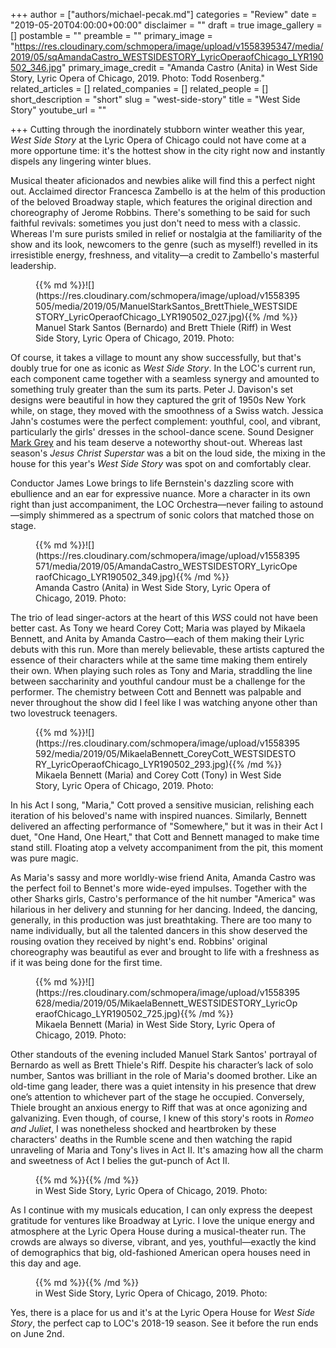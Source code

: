 +++
author = ["authors/michael-pecak.md"]
categories = "Review"
date = "2019-05-20T04:00:00+00:00"
disclaimer = ""
draft = true
image_gallery = []
postamble = ""
preamble = ""
primary_image = "https://res.cloudinary.com/schmopera/image/upload/v1558395347/media/2019/05/sqAmandaCastro_WESTSIDESTORY_LyricOperaofChicago_LYR190502_346.jpg"
primary_image_credit = "Amanda Castro (Anita) in West Side Story, Lyric Opera of Chicago, 2019. Photo: Todd Rosenberg."
related_articles = []
related_companies = []
related_people = []
short_description = "short"
slug = "west-side-story"
title = "West Side Story"
youtube_url = ""

+++
Cutting through the inordinately stubborn winter weather this year, _West Side Story_ at the Lyric Opera of Chicago could not have come at a more opportune time: it's the hottest show in the city right now and instantly dispels any lingering winter blues.

Musical theater aficionados and newbies alike will find this a perfect night out. Acclaimed director Francesca Zambello is at the helm of this production of the beloved Broadway staple, which features the original direction and choreography of Jerome  Robbins. There's something to be said for such faithful revivals: sometimes you just don't need to mess with a classic. Whereas I'm sure purists smiled in relief or nostalgia at the familiarity of the show and its look, newcomers to the genre (such as myself!) revelled in its irresistible energy, freshness, and vitality—a credit to Zambello's masterful leadership.

<figure data-type="image">{{% md %}}![](https://res.cloudinary.com/schmopera/image/upload/v1558395505/media/2019/05/ManuelStarkSantos_BrettThiele_WESTSIDESTORY_LyricOperaofChicago_LYR190502_027.jpg){{% /md %}}

<figcaption>Manuel Stark Santos (Bernardo) and Brett Thiele (Riff) in West Side Story, Lyric Opera of Chicago, 2019. Photo: </figcaption>

</figure>

Of course, it takes a village to mount any show successfully, but that's doubly true for one as iconic as _West Side Story_. In the LOC's current run, each component came together with a seamless synergy and amounted to something truly greater than the sum its parts. Peter J. Davison's set designs were beautiful in how they captured the grit of 1950s New York while, on stage, they moved with the smoothness of a Swiss watch. Jessica Jahn's costumes were the perfect complement: youthful, cool, and vibrant, particularly the girls' dresses in the school-dance scene. Sound Designer [Mark Grey](/talking-with-composers-mark-grey/) and his team deserve a noteworthy shout-out. Whereas last season's _Jesus Christ Superstar_ was a bit on the loud side, the mixing in the house for this year's _West Side Story_ was spot on and comfortably clear.

Conductor James Lowe brings to life Bernstein's dazzling score with ebullience and an ear for expressive nuance. More a character in its own right than just accompaniment, the LOC Orchestra—never failing to astound—simply shimmered as a spectrum of sonic colors that matched those on stage.

<figure data-type="image">{{% md %}}![](https://res.cloudinary.com/schmopera/image/upload/v1558395571/media/2019/05/AmandaCastro_WESTSIDESTORY_LyricOperaofChicago_LYR190502_349.jpg){{% /md %}}

<figcaption>Amanda Castro (Anita) in West Side Story, Lyric Opera of Chicago, 2019. Photo: </figcaption>

</figure>

The trio of lead singer-actors at the heart of this _WSS_ could not have been better cast. As Tony we heard Corey Cott; Maria was played by Mikaela Bennett, and Anita by Amanda Castro—each of them making their Lyric debuts with this run. More than merely believable, these artists captured the essence of their characters while at the same time making them entirely their own. When playing such roles as Tony and Maria, straddling the line between saccharinity and youthful candour must be a challenge for the performer. The chemistry between Cott and Bennett was palpable and never throughout the show did I feel like I was watching anyone other than two lovestruck teenagers.

<figure data-type="image">{{% md %}}![](https://res.cloudinary.com/schmopera/image/upload/v1558395592/media/2019/05/MikaelaBennett_CoreyCott_WESTSIDESTORY_LyricOperaofChicago_LYR190502_293.jpg){{% /md %}}

<figcaption>Mikaela Bennett (Maria) and Corey Cott (Tony) in West Side Story, Lyric Opera of Chicago, 2019. Photo: </figcaption>

</figure>

In his Act I song, "Maria," Cott proved a sensitive musician, relishing each iteration of his beloved's name with inspired nuances. Similarly, Bennett delivered an affecting performance of "Somewhere," but it was in their Act I duet, "One Hand, One Heart," that Cott and Bennett managed to make time stand still. Floating atop a velvety accompaniment from the pit, this moment was pure magic.

As Maria's sassy and more worldly-wise friend Anita, Amanda Castro was the perfect foil to Bennet's more wide-eyed impulses. Together with the other Sharks girls, Castro's performance of the hit number "America" was hilarious in her delivery and stunning for her dancing. Indeed, the dancing, generally, in this production was just breathtaking. There are too many to name individually, but all the talented dancers in this show deserved the rousing ovation they received by night's end. Robbins' original choreography was beautiful as ever and brought to life with a freshness as if it was being done for the first time.

<figure data-type="image">{{% md %}}![](https://res.cloudinary.com/schmopera/image/upload/v1558395628/media/2019/05/MikaelaBennett_WESTSIDESTORY_LyricOperaofChicago_LYR190502_725.jpg){{% /md %}}

<figcaption>Mikaela Bennett (Maria) in West Side Story, Lyric Opera of Chicago, 2019. Photo: </figcaption>

</figure>

Other standouts of the evening included Manuel Stark Santos' portrayal of Bernardo as well as Brett Thiele's Riff. Despite his character’s lack of solo number, Santos was brilliant in the role of Maria's doomed brother. Like an old-time gang leader, there was a quiet intensity in his presence that drew one’s attention to whichever part of the stage he occupied. Conversely, Thiele brought an anxious energy to Riff that was at once agonizing and galvanizing. Even though, of course, I knew of this story's roots in _Romeo and Juliet_, I was nonetheless shocked and heartbroken by these characters' deaths in the Rumble scene and then watching the rapid unraveling of Maria and Tony's lives in Act II. It's amazing how all the charm and sweetness of Act I belies the gut-punch of Act II.

<figure data-type="image">{{% md %}}{{% /md %}}

<figcaption> in West Side Story, Lyric Opera of Chicago, 2019. Photo: </figcaption>

</figure>

As I continue with my musicals education, I can only express the deepest gratitude for ventures like Broadway at Lyric. I love the unique energy and atmosphere at the Lyric Opera House during a musical-theater run. The crowds are always so diverse, vibrant, and yes, youthful—exactly the kind of demographics that big, old-fashioned American opera houses need in this day and age.

<figure data-type="image">{{% md %}}{{% /md %}}

<figcaption> in West Side Story, Lyric Opera of Chicago, 2019. Photo: </figcaption>

</figure>

Yes, there is a place for us and it's at the Lyric Opera House for _West Side Story_, the perfect cap to LOC's 2018-19 season. See it before the run ends on June 2nd.
